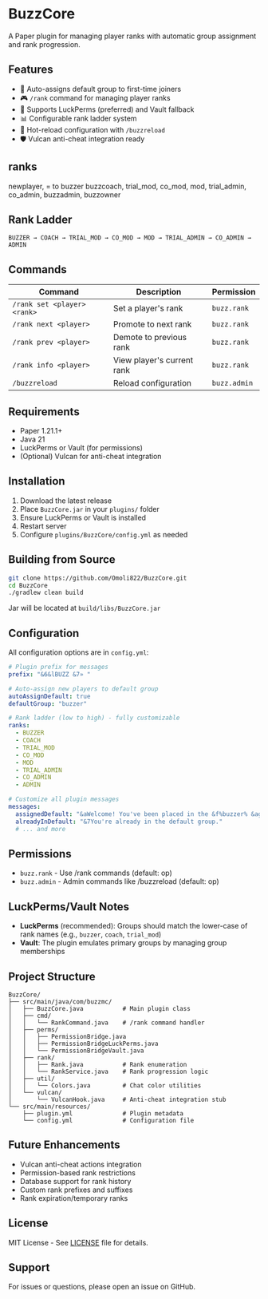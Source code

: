 # BuzzCore

A Paper plugin for managing player ranks with automatic group assignment and rank progression.

## Features
- 🎯 Auto-assigns default group to first-time joiners
- 🎮 `/rank` command for managing player ranks
- 🔧 Supports LuckPerms (preferred) and Vault fallback
- 📊 Configurable rank ladder system
- 🔄 Hot-reload configuration with `/buzzreload`
- 🛡️ Vulcan anti-cheat integration ready

## ranks
   newplayer, = to buzzer
    buzzcoach,
    trial_mod,
    co_mod,
    mod,
    trial_admin,
    co_admin,
    buzzadmin,
    buzzowner

## Rank Ladder
```
BUZZER → COACH → TRIAL_MOD → CO_MOD → MOD → TRIAL_ADMIN → CO_ADMIN → ADMIN
```

## Commands
| Command | Description | Permission |
|---------|-------------|------------|
| `/rank set <player> <rank>` | Set a player's rank | `buzz.rank` |
| `/rank next <player>` | Promote to next rank | `buzz.rank` |
| `/rank prev <player>` | Demote to previous rank | `buzz.rank` |
| `/rank info <player>` | View player's current rank | `buzz.rank` |
| `/buzzreload` | Reload configuration | `buzz.admin` |

## Requirements
- Paper 1.21.1+
- Java 21
- LuckPerms or Vault (for permissions)
- (Optional) Vulcan for anti-cheat integration

## Installation
1. Download the latest release
2. Place `BuzzCore.jar` in your `plugins/` folder
3. Ensure LuckPerms or Vault is installed
4. Restart server
5. Configure `plugins/BuzzCore/config.yml` as needed

## Building from Source
```bash
git clone https://github.com/Omoli822/BuzzCore.git
cd BuzzCore
./gradlew clean build
```
Jar will be located at `build/libs/BuzzCore.jar`

## Configuration
All configuration options are in `config.yml`:

```yaml
# Plugin prefix for messages
prefix: "&6&lBUZZ &7» "

# Auto-assign new players to default group
autoAssignDefault: true
defaultGroup: "buzzer"

# Rank ladder (low to high) - fully customizable
ranks:
  - BUZZER
  - COACH
  - TRIAL_MOD
  - CO_MOD
  - MOD
  - TRIAL_ADMIN
  - CO_ADMIN
  - ADMIN

# Customize all plugin messages
messages:
  assignedDefault: "&aWelcome! You've been placed in the &f%buzzer% &agroup."
  alreadyInDefault: "&7You're already in the default group."
  # ... and more
```

## Permissions
- `buzz.rank` - Use /rank commands (default: op)
- `buzz.admin` - Admin commands like /buzzreload (default: op)

## LuckPerms/Vault Notes
- **LuckPerms** (recommended): Groups should match the lower-case of rank names (e.g., `buzzer`, `coach`, `trial_mod`)
- **Vault**: The plugin emulates primary groups by managing group memberships

## Project Structure
```
BuzzCore/
├── src/main/java/com/buzzmc/
│   ├── BuzzCore.java           # Main plugin class
│   ├── cmd/
│   │   └── RankCommand.java    # /rank command handler
│   ├── perms/
│   │   ├── PermissionBridge.java
│   │   ├── PermissionBridgeLuckPerms.java
│   │   └── PermissionBridgeVault.java
│   ├── rank/
│   │   ├── Rank.java           # Rank enumeration
│   │   └── RankService.java    # Rank progression logic
│   ├── util/
│   │   └── Colors.java         # Chat color utilities
│   └── vulcan/
│       └── VulcanHook.java     # Anti-cheat integration stub
└── src/main/resources/
    ├── plugin.yml              # Plugin metadata
    └── config.yml              # Configuration file
```

## Future Enhancements
- Vulcan anti-cheat actions integration
- Permission-based rank restrictions
- Database support for rank history
- Custom rank prefixes and suffixes
- Rank expiration/temporary ranks

## License
MIT License - See [LICENSE](LICENSE) file for details.

## Support
For issues or questions, please open an issue on GitHub.
